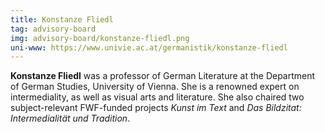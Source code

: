 ```yaml
---
title: Konstanze Fliedl
tag: advisory-board
img: advisory-board/konstanze-fliedl.png
uni-www: https://www.univie.ac.at/germanistik/konstanze-fliedl
---
```


**Konstanze Fliedl** was a professor of German Literature at the Department of German Studies, University of Vienna. She is a renowned expert on intermediality, as well as visual arts and literature. She also chaired two subject-relevant FWF-funded projects _Kunst im Text_ and _Das Bildzitat: Intermedialität und Tradition_.


